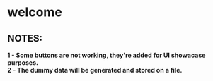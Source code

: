 # welcome

## NOTES:
**1 - Some buttons are not working, they're added for UI showacase purposes.** <br/>
**2 - The dummy data will be generated and stored on a file.**
